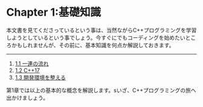 # Chapter 1:基礎知識

本文書を見てくださっているという事は、当然ながらC++プログラミングを学習しようとしているという事でしょう。今すぐにでもコーディングを始めたいところかもしれませんが、その前に、基本知識を何点か解説しておきます。

---------------------
1. [1.1 一連の流れ](/Chap1/10-一連の流れ.md)
2. [1.2 C++17](/Chap1/11-c17.md)
3. [1.3 開発環境を整える](/Chap1/12-開発環境を整える.md)

第1章では以上の基本的な概念を解説します。sいざ、C++プログラミングの旅へ出かけましょう。
